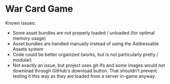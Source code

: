 # War Card Game
Known issues:
- Some asset bundles are not properly loaded / unloaded (for optimal memory usage)
- Asset bundles are handled manually instead of using the Addressable Assets system
- Code could be better organized (works, but is not particularly pretty / modular)
- Not exactly an issue, but project uses git-lfs and some images would not download through GitHub's download button. That shouldn't prevent testing it this way as they are loaded from a server in-game anyway.
